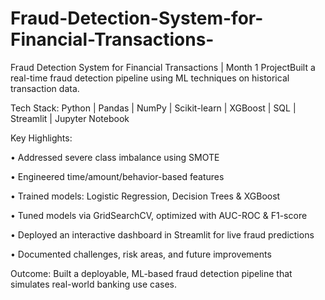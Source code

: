 # Fraud-Detection-System-for-Financial-Transactions-
Fraud Detection System for Financial Transactions | Month 1 ProjectBuilt a real-time fraud detection pipeline using ML techniques on historical transaction data.

Tech Stack: Python | Pandas | NumPy | Scikit-learn | XGBoost | SQL | Streamlit | Jupyter Notebook

Key Highlights:

• Addressed severe class imbalance using SMOTE

• Engineered time/amount/behavior-based features

• Trained models: Logistic Regression, Decision Trees & XGBoost

• Tuned models via GridSearchCV, optimized with AUC-ROC & F1-score

• Deployed an interactive dashboard in Streamlit for live fraud predictions

• Documented challenges, risk areas, and future improvements

Outcome: Built a deployable, ML-based fraud detection pipeline that simulates real-world banking use cases.
